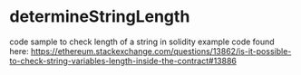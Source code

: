# determineStringLength
code sample to check length of a string in solidity
example code found here: https://ethereum.stackexchange.com/questions/13862/is-it-possible-to-check-string-variables-length-inside-the-contract#13886

